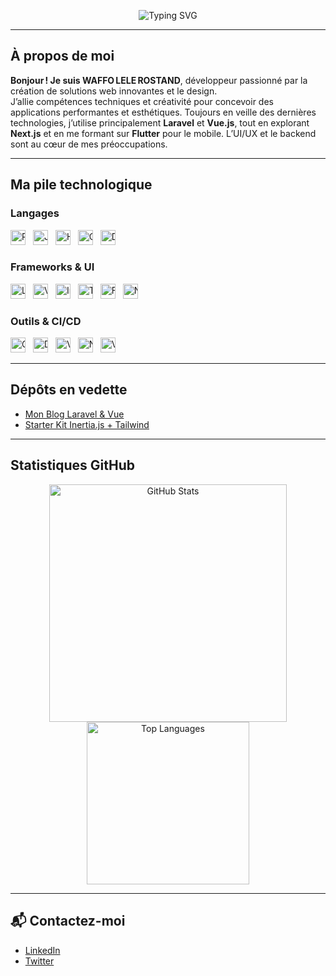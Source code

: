 <p align="center">
  <img src="https://readme-typing-svg.herokuapp.com?font=Fira+Code&size=32&pause=1000&color=00FF00&center=true&vCenter=true&width=600&lines=WAFFO+LELE+ROSTAND" alt="Typing SVG">
</p>

---

## À propos de moi

**Bonjour ! Je suis WAFFO LELE ROSTAND**, développeur passionné par la création de solutions web innovantes et le design.  
J’allie compétences techniques et créativité pour concevoir des applications performantes et esthétiques. Toujours en veille des dernières technologies, j’utilise principalement **Laravel** et **Vue.js**, tout en explorant **Next.js** et en me formant sur **Flutter** pour le mobile. L’UI/UX et le backend sont au cœur de mes préoccupations.

---

## Ma pile technologique

### Langages
<div style="overflow-x: auto; white-space: nowrap;">
  <img src="https://img.shields.io/badge/PHP-4F5B93?style=flat-square&logo=php&logoColor=white" alt="PHP" style="height:24px; margin-right:8px;" />
  <img src="https://img.shields.io/badge/JavaScript-F7DF1E?style=flat-square&logo=javascript&logoColor=black" alt="JavaScript" style="height:24px; margin-right:8px;" />
  <img src="https://img.shields.io/badge/HTML5-E34F26?style=flat-square&logo=html5&logoColor=white" alt="HTML5" style="height:24px; margin-right:8px;" />
  <img src="https://img.shields.io/badge/CSS3-1572B6?style=flat-square&logo=css3&logoColor=white" alt="CSS3" style="height:24px; margin-right:8px;" />
  <img src="https://img.shields.io/badge/Dart-0175C2?style=flat-square&logo=dart&logoColor=white" alt="Dart" style="height:24px; margin-right:8px;" />
</div>

### Frameworks & UI
<div style="overflow-x: auto; white-space: nowrap;">
  <img src="https://img.shields.io/badge/Laravel-FF2D55?style=flat-square&logo=laravel&logoColor=white" alt="Laravel" style="height:24px; margin-right:8px;" />
  <img src="https://img.shields.io/badge/Vue.js-41B883?style=flat-square&logo=vue.js&logoColor=white" alt="Vue.js" style="height:24px; margin-right:8px;" />
  <img src="https://img.shields.io/badge/Inertia.js-000000?style=flat-square&logo=inertia.js&logoColor=white" alt="Inertia.js" style="height:24px; margin-right:8px;" />
  <img src="https://img.shields.io/badge/Tailwind_CSS-38B2AC?style=flat-square&logo=tailwind-css&logoColor=white" alt="Tailwind CSS" style="height:24px; margin-right:8px;" />
  <img src="https://img.shields.io/badge/Flutter-02569B?style=flat-square&logo=flutter&logoColor=white" alt="Flutter" style="height:24px; margin-right:8px;" />
  <img src="https://img.shields.io/badge/Next.js-000000?style=flat-square&logo=next.js&logoColor=white" alt="Next.js" style="height:24px; margin-right:8px;" />
</div>

### Outils & CI/CD
<div style="overflow-x: auto; white-space: nowrap;">
  <img src="https://img.shields.io/badge/Git-F05032?style=flat-square&logo=git&logoColor=white" alt="Git" style="height:24px; margin-right:8px;" />
  <img src="https://img.shields.io/badge/Docker-2496ED?style=flat-square&logo=docker&logoColor=white" alt="Docker" style="height:24px; margin-right:8px;" />
  <img src="https://img.shields.io/badge/Vite-646CFF?style=flat-square&logo=vite&logoColor=white" alt="Vite" style="height:24px; margin-right:8px;" />
  <img src="https://img.shields.io/badge/Node.js-339933?style=flat-square&logo=node.js&logoColor=white" alt="Node.js" style="height:24px; margin-right:8px;" />
  <img src="https://img.shields.io/badge/VSCode-007ACC?style=flat-square&logo=visual-studio-code&logoColor=white" alt="VSCode" style="height:24px; margin-right:8px;" />
</div>

---

## Dépôts en vedette
- [Mon Blog Laravel & Vue](https://github.com/rosto-infinity/laravel-vue-blog)  
- [Starter Kit Inertia.js + Tailwind](https://github.com/rosto-infinity/inertia-tailwind-starter)

---

## Statistiques GitHub

<p align="center">
  <img src="https://github-readme-stats.vercel.app/api?username=rosto-infinity&show_icons=true&theme=radical" alt="GitHub Stats" width="380" />
  <img src="https://github-readme-stats.vercel.app/api/top-langs/?username=rosto-infinity&layout=compact&theme=radical" alt="Top Languages" width="260" />
</p>

---

## 📬 Contactez-moi

- [LinkedIn](https://www.linkedin.com/in/lelerostand/)  
- [Twitter](https://x.com/Rostandlele)  
